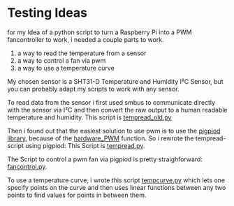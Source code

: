 # Testing Ideas

for my Idea of a python script to turn a Raspberry Pi into a PWM fancontroller to work, i needed a couple parts to work.

1. a way to read the temperature from a sensor
2. a way to control a fan via pwm
3. a way to use a temperature curve

My chosen sensor is a SHT31-D Temperature and Humidity I²C Sensor, but you can probably adapt my scripts to work with any sensor.

To read data from the sensor i first used smbus to communicate directly with the sensor via I²C and then convert the raw output to a human readable temperature and humidity. This script is [tempread_old.py](tempread_old.py)

Then i found out that the easiest solution to use pwm is to use the [pigpiod library](https://abyz.me.uk/rpi/pigpio/), because of the [hardware_PWM](https://abyz.me.uk/rpi/pigpio/python.html#hardware_PWM) function. So i rewrote the tempread-script using pigpiod: This Script is [tempread.py](tempread.py).

The Script to control a pwm fan via pigpiod is pretty straighforward: [fancontrol.py](fancontrol.py).

To use a temperature curve, i wrote this script [tempcurve.py](tempcurve.py) which lets one specify points on the curve and then uses linear functions between any two points to find values for points in between them.
